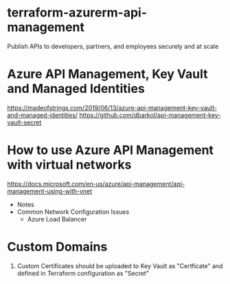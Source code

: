 # terraform-azurerm-api-management

Publish APIs to developers, partners, and employees securely and at scale

# Azure API Management, Key Vault and Managed Identities
https://madeofstrings.com/2019/06/13/azure-api-management-key-vault-and-managed-identities/
https://github.com/dbarkol/api-management-key-vault-secret


# How to use Azure API Management with virtual networks
https://docs.microsoft.com/en-us/azure/api-management/api-management-using-with-vnet
- Notes
- Common Network Configuration Issues
    - Azure Load Balancer


# Custom Domains
1. Custom Certificates should be uploaded to Key Vault as "Certficate" and defined in Terraform configuration as "Secret"
